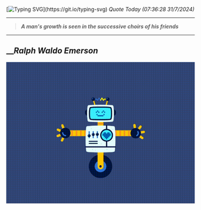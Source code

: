[![Typing SVG](https://readme-typing-svg.herokuapp.com?font=Press+Start+2P&color=C2F784&size=35&width=900&height=100&lines=Hello+World%2C+I'm+Hung+!)](https://git.io/typing-svg) 
_Quote Today (07:36:28 31/7/2024)_
___
>**_A man's growth is seen in the successive choirs of his friends_**
___

## __**_Ralph Waldo Emerson_**

![RobotDance](src/assets/images/robot-dancing-dribble.gif?style=center)
